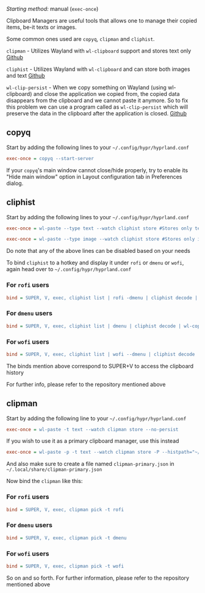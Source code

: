_Starting method:_ manual (`exec-once`)

Clipboard Managers are useful tools that allows one to manage their copied items, be-it texts or images.

Some common ones used are `copyq`, `clipman` and `cliphist`.

`clipman` - Utilizes Wayland  with `wl-clipboard` support and stores text only [Github](https://github.com/chmouel/clipman)

`cliphist` - Utilizes Wayland with `wl-clipboard` and can store both images and text [Github](https://github.com/sentriz/cliphist) 

`wl-clip-persist` - When we copy something on Wayland (using wl-clipboard) and close the application we copied from, the copied data disappears from the clipboard and we cannot paste it anymore. So to fix this problem we can use a program called as `wl-clip-persist` which will preserve the data in the clipboard after the application is closed. [Github](https://github.com/Linus789/wl-clip-persist)

## copyq

Start by adding the following lines to your `~/.config/hypr/hyprland.conf`

```ini
exec-once = copyq --start-server
```
If your `copyq`'s main window cannot close/hide properly, try to enable its "Hide main window" option in Layout configuration tab in Preferences dialog.

## cliphist

Start by adding the following lines to your `~/.config/hypr/hyprland.conf`

```ini
exec-once = wl-paste --type text --watch cliphist store #Stores only text data

exec-once = wl-paste --type image --watch cliphist store #Stores only image data
```
Do note that any of the above lines can be disabled based on your needs

To bind `cliphist` to a hotkey and display it under `rofi` or `dmenu` or `wofi`, again head over to `~/.config/hypr/hyprland.conf`

### For `rofi` users
```ini
bind = SUPER, V, exec, cliphist list | rofi -dmenu | cliphist decode | wl-copy
```

### For `dmenu` users
```ini
bind = SUPER, V, exec, cliphist list | dmenu | cliphist decode | wl-copy
```

### For `wofi` users
```ini
bind = SUPER, V, exec, cliphist list | wofi --dmenu | cliphist decode | wl-copy
```
The binds mention above correspond to SUPER+V to access the clipboard history

For further info, please refer to the repository mentioned above

## clipman  

Start by adding the following line to your `~/.config/hypr/hyprland.conf`

```ini
exec-once = wl-paste -t text --watch clipman store --no-persist
```
If you wish to use it as a primary clipboard manager, use this instead

```ini
exec-once = wl-paste -p -t text --watch clipman store -P --histpath="~/.local/share/clipman-primary.json"
```
And also make sure to create a file named `clipman-primary.json` in `~/.local/share/clipman-primary.json`

Now bind the `clipman` like this:

### For `rofi` users
```ini
bind = SUPER, V, exec, clipman pick -t rofi
```

### For `dmenu` users
```ini
bind = SUPER, V, exec, clipman pick -t dmenu
```

### For `wofi` users
```ini
bind = SUPER, V, exec, clipman pick -t wofi
```
So on and so forth. For further information, please refer to the repository mentioned above



